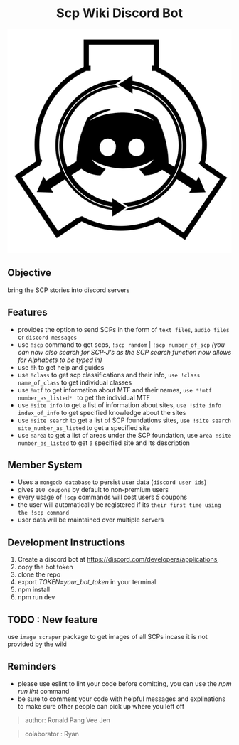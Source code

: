 <h1 align="center"> 
  Scp Wiki Discord Bot
</h1>

<p align="center">
<img src="https://github.com/SCP-Wiki-Discord-Bot/scp-discord-bot-website/blob/main/static/favicon.svg" alt="logo" />
</p>

## Objective 
bring the SCP stories into discord servers

## Features
- provides the option to send SCPs in the form of `text files`, `audio files` or `discord messages` 
- use `!scp` command to get scps, `!scp random` | `!scp number_of_scp` *(you can now also search for SCP-J's as the SCP search function now allows for Alphabets to be typed in)*
- use `!h` to get help and guides
- use `!class` to get scp classifications and their info, `use !class name_of_class` to get individual classes
- use `!mtf` to get information about MTF and their names, `use *!mtf number_as_listed* ` to get the individual MTF
- use `!site info` to get a list of information about sites, `use !site info index_of_info` to get specified knowledge about the sites
- use `!site search` to get a list of SCP foundations sites, `use !site search site_number_as_listed` to get a specified site
- use `!area` to get a list of areas under the SCP foundation, use `area !site number_as_listed` to get a specified site and its description

## Member System 
- Uses a `mongodb database` to persist user data (`discord user ids`) 
- gives `100 coupons` by default to non-premium users
- every usage of `!scp` commands will cost users *5* coupons
- the user will automatically be registered if its `their first time using the !scp command`
- user data will be maintained over multiple servers

## Development Instructions
1. Create a discord bot at https://discord.com/developers/applications,
2. copy the bot token
3. clone the repo
4. export *TOKEN=your_bot_token* in your terminal
5. npm install
6. npm run dev

## TODO : New feature 
use `image scraper` package to get images of all SCPs incase it is not provided by the wiki

## Reminders 
- please use eslint to lint your code before comitting, you can use the *npm run lint* command
- be sure to comment your code with helpful messages and explinations to make sure other people can pick up where you left off
 
> author: Ronald Pang Vee Jen

> colaborator : Ryan
